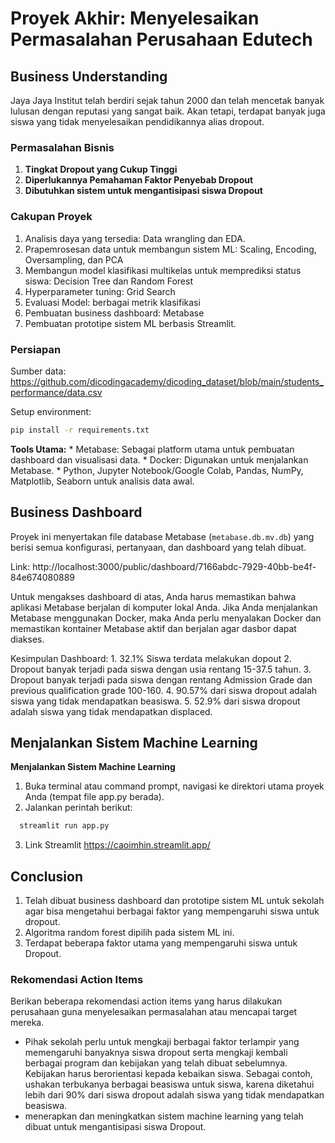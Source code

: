 # Proyek Akhir: Menyelesaikan Permasalahan Perusahaan Edutech

## Business Understanding
Jaya Jaya Institut  telah berdiri sejak tahun 2000 dan telah mencetak banyak lulusan dengan reputasi yang sangat baik. Akan tetapi, terdapat banyak juga siswa yang tidak menyelesaikan pendidikannya alias dropout.

### Permasalahan Bisnis
1.  **Tingkat Dropout yang Cukup Tinggi** 
2.  **Diperlukannya Pemahaman Faktor Penyebab Dropout**
3.  **Dibutuhkan sistem untuk mengantisipasi siswa Dropout**

### Cakupan Proyek
1. Analisis daya yang tersedia: Data wrangling dan EDA.
2. Prapemrosesan data untuk membangun sistem ML: Scaling, Encoding, Oversampling, dan PCA
3. Membangun model klasifikasi multikelas untuk memprediksi status siswa: Decision Tree dan Random Forest
4. Hyperparameter tuning: Grid Search
5. Evaluasi Model: berbagai metrik klasifikasi
6. Pembuatan business dashboard: Metabase
6. Pembuatan prototipe sistem ML berbasis Streamlit.

### Persiapan

Sumber data: https://github.com/dicodingacademy/dicoding_dataset/blob/main/students_performance/data.csv

Setup environment:
```bash
pip install -r requirements.txt
```
**Tools Utama:**
    * Metabase: Sebagai platform utama untuk pembuatan dashboard dan visualisasi data.
    * Docker: Digunakan untuk menjalankan Metabase.
    * Python, Jupyter Notebook/Google Colab, Pandas, NumPy, Matplotlib, Seaborn untuk analisis data awal.

## Business Dashboard
Proyek ini menyertakan file database Metabase (`metabase.db.mv.db`) yang berisi semua konfigurasi, pertanyaan, dan dashboard yang telah dibuat.

Link: http://localhost:3000/public/dashboard/7166abdc-7929-40bb-be4f-84e674080889

Untuk mengakses dashboard di atas, Anda harus memastikan bahwa aplikasi Metabase berjalan di komputer lokal Anda. Jika Anda menjalankan Metabase menggunakan Docker, maka Anda perlu menyalakan Docker dan memastikan kontainer Metabase aktif dan berjalan agar dasbor dapat diakses.

Kesimpulan Dashboard:
    1. 32.1% Siswa terdata melakukan dopout
    2. Dropout banyak terjadi pada siswa dengan usia rentang 15-37.5 tahun.
    3. Dropout banyak terjadi pada siswa dengan rentang Admission Grade dan previous qualification grade 100-160.
    4. 90.57% dari siswa dropout adalah siswa yang tidak mendapatkan beasiswa.
    5. 52.9% dari siswa dropout adalah siswa yang tidak mendapatkan displaced.

## Menjalankan Sistem Machine Learning
**Menjalankan Sistem Machine Learning**
1. Buka terminal atau command prompt, navigasi ke direktori utama proyek Anda (tempat file app.py berada).
2. Jalankan perintah berikut:
```bash
  streamlit run app.py
```
3. Link Streamlit
https://caoimhin.streamlit.app/

## Conclusion
1. Telah dibuat business dashboard dan prototipe sistem ML untuk  sekolah agar bisa mengetahui berbagai faktor yang mempengaruhi siswa untuk dropout.
2. Algoritma random forest dipilih pada sistem ML ini.
3. Terdapat beberapa faktor utama yang mempengaruhi siswa untuk Dropout.

### Rekomendasi Action Items
Berikan beberapa rekomendasi action items yang harus dilakukan perusahaan guna menyelesaikan permasalahan atau mencapai target mereka.
- Pihak sekolah perlu untuk mengkaji berbagai faktor terlampir yang memengaruhi banyaknya siswa dropout serta mengkaji kembali berbagai program dan kebijakan yang telah dibuat sebelumnya. Kebijakan harus berorientasi kepada kebaikan siswa. Sebagai contoh, ushakan terbukanya berbagai beasiswa untuk siswa, karena diketahui lebih dari 90% dari siswa dropout adalah siswa yang tidak mendapatkan beasiswa.
- menerapkan dan meningkatkan sistem machine learning yang telah dibuat untuk mengantisipasi siswa Dropout.
